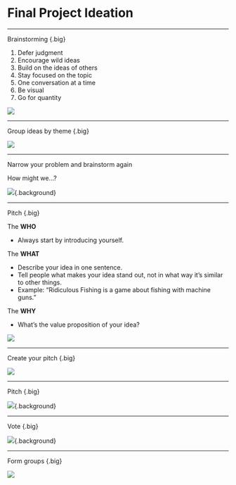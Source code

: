 # Final Project Ideation

<!--
Materials needed:
Dot-stickers
Self stick easel pads (flipchart)
Colorful sharpies
Lots of post-it notes


Make sure to go over capstone project requirements and format before this activity
-->

---

Brainstorming {.big}

1.  Defer judgment
1.  Encourage wild ideas
1.  Build on the ideas of others 
1.  Stay focused on the topic 
1.  One conversation at a time 
1.  Be visual 
1.  Go for quantity 

![](res/projectideation01.jpg)

<!--
We’ll do 2 rounds of brainstorming: the first is very general, to give them practice brainstorming and get general ideas / areas of interest.
The second will be much more specific, focused on a specific idea.

For the first round, go over the brainstorming rules.
Read and elaborate on each one, highlighting their importance. For example:
Brainstorming should be completely judgement free
Crazy ideas are more than welcome (even if they are infeasible, they may inspire another great and more realistic idea)
Each idea should be on a single post-it note (no post-it notes with multiple ideas)
They should be as visual as possible. Sometimes just an image can be better than a description.

After going over the rules, make sure everyone has lots of markers and post-it notes at hand.
Set a timer for 3 minutes and tell them to come up with as many ideas as possible about what they want to do for their final project. 

Next step: Share out and cluster

Reference: The Field Guide to Human-Centered Design - A step-by-step guide that will get you solving problems like a designer. - By IDEO.org - http://www.designkit.org/resources/1 (pages 94-95)

You can get students to move around the class, maybe sit in groups or everybody gets up. Set a 3 minute timer and ask them to write down as many ideas as possible. Go for quantity, not quality. Be visual (images are better than words).
Watch: https://www.ideou.com/pages/brainstorming
Read: https://challenges.openideo.com/blog/seven-tips-on-better-brainstorming
More details on how to direct this activity: 
http://www.designkit.org/methods/1
http://www.designkit.org/methods/28


Source: photo by TeroVesalainen on Pixabay: https://pixabay.com/photos/thought-idea-innovation-imagination-2123970/
-->

---

Group ideas by theme {.big}

![](res/projectideation02.jpg)

<!--
Ask students to come up and share their ideas, one by one, sticking the post-it notes on the whiteboard (make sure there’s a large clean area).
You may way to ask all of them to get up and gather around the whiteboard, so it’s easier to hear each other and it’s more dynamic.

Make sure to enforce the “one conversation at a time.”
Anyone can start, and others should jump in and share similar ideas or build on the ideas of one another.

As they share out, ask them to start roughly clustering similar ideas.
 
After everyone shares their ideas, give them 5 minutes to group the ideas by theme (create or revise clusters and use markers to identify each cluster).

Next step: Frame a problem and brainstorm again.

For further reading on how to facilitate this part, look at pages 97-98 of the IDEO book.

Source: photo by Jo Szczepanska on Unsplash: https://unsplash.com/photos/bjemWZcNF34
-->

---

Narrow your problem and brainstorm again

How might we...?

![](res/projectideation03.jpg){.background}

<!--
Now it’s time to narrow down a problem and brainstorm the idea that they are going to pitch. 
Each student should pick a theme or idea from the previous step and frame it as a “how might we” problem.
For example, suppose one of the ideas was “identify skin cancer,” which was grouped in the “healthcare” cluster. One might frame this problem as “How might we use machine learning to identify photos of skin cancer?” or yet “How might we make it easier for people to detect skin cancer early?”
This can then eventually become the idea for a mobile app that allows you to take pictures or moles or skin tags, and get a confidence interval of how likely that is to be skin cancer (All About Moles was one of the capstone projects for the pilot at Mills College)

Everyone should have the problem statement written down on a post-it note in front of them (one for each student, as this portion is also individual).
Then, set the timer for another 3 minutes and ask them to come up with ideas to solve that problem. It’s important to stay focused on the problem that they wrote down.

They will use these ideas to create a pitch. The best ideas will be selected and we will only form groups at the very end.

Next step: pitch your idea.


Further reading: pages 85-87 of IDEO book

Source: image by SplitShire from Pixabay: https://pixabay.com/photos/focus-telephoto-lens-lens-loupe-407244/ 
-->

---

Pitch {.big}

The **WHO**
* Always start by introducing yourself.

The **WHAT**
* Describe your idea in one sentence.
* Tell people what makes your idea stand out, not in what way it’s similar to other things.
* Example: “Ridiculous Fishing is a game about fishing with machine guns.”

The **WHY**
* What’s the value proposition of your idea?

![](res/projectideation04.png)

<!--
First, go over how to create a pitch. They will have 2 minutes to convey their idea and convince others of how awesome it is. A pitch must have:

Who: In one or 2 sentences, say who you are with a focus on what makes you qualified to lead the project that you’re proposing. More than that, you want to describe yourself in a way that the person will remember why you’re the most qualified person to make this happen.
What: This is the meat of the pitch. Describe your idea in one sentence.
Why: This is all about the value proposition. What are you adding, what are users getting they wouldn’t get otherwise? How will “what you’re pitching” achieve the value proposition. What is the reason for you to be offering them this value proposition. What are your reasons? Why should I care?

Source: image by OpenClipart-Vectors on Pixabay https://pixabay.com/vectors/fight-fist-mic-microphone-music-1296057/
-->

---

Create your pitch {.big}

![](res/projectideation05.png)

<!--

Distribute the self-stick flipchart paper and give them 15-20 minutes to create their pitch.
The who/what/why should be clearly stated on each paper (including the student’s name, this will be helpful during group formation).
Drawings and visual representations are always encouraged!

Source: image by Manfred Steger from Pixabay: https://pixabay.com/vectors/pixel-cells-idea-visualization-3976295/ 
-->

--- 

Pitch {.big}

![](res/projectideation06.jpg){.background}

<!--
Leave 45-60 minutes for pitches. Each pitch is 2 minutes. 
Assign a person to keep the timing.
Assign someone to put the posters up after each presentation. The posters should be clustered by themes, eg, put all posters of healthcare related ideas on 1 wall or corner, all posters with education related ideas on another, etc.

Source: image by freestocks-photos from Pixabay: https://pixabay.com/photos/audio-concert-mic-microphone-music-2941753/  
-->

---

Vote {.big}

![](res/projectideation07.jpg){.background}

<!--
After the pitches, distribute 3 dot stickers to each person. Give them 15 minutes to go around and review the ideas, ask questions, and vote. They can use their 3 votes however they want: they can vote in 1, 2, or 3 projects, and they may or may not vote on their own project. Their vote should reflect which projects they’d like to work on.

Source: photo by Paul Bence on Unsplash: https://unsplash.com/photos/11gPy_c8R8Y
-->

---

Form groups {.big}

![](res/projectideation08.jpg)

<!--
We will form groups of 3 or 4. (make this a hard rule!)
Select the x most voted ideas and discard the posters that weren’t selected, where x is the number of groups. (Depending on the number of students, figure out how many groups of 3 or 4 you can form).

Announce the winning ideas and explain the group sizes and how many groups there needs to be. Given the constraints, let them go around the room and talk to their peers to form groups. Once a group is formed, write down their names and project, and give them the rest of the time to brainstorm and organize.

Source: image by Alexas_Fotos from Pixabay: https://pixabay.com/photos/team-teamwork-together-strategy-3393037/  
-->
